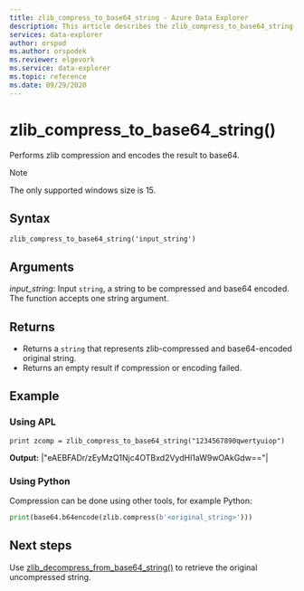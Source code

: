```yaml
---
title: zlib_compress_to_base64_string - Azure Data Explorer 
description: This article describes the zlib_compress_to_base64_string() command in Azure Data Explorer.
services: data-explorer
author: orspod
ms.author: orspodek
ms.reviewer: elgevork
ms.service: data-explorer
ms.topic: reference
ms.date: 09/29/2020
---
```


# zlib_compress_to_base64_string()

Performs zlib compression and encodes the result to base64.

> [!NOTE]
> The only supported windows size is 15.

## Syntax

`zlib_compress_to_base64_string('input_string')`

## Arguments

*input_string*: Input `string`, a string to be compressed and base64 encoded. The function accepts one string argument.

## Returns

* Returns a `string` that represents zlib-compressed and base64-encoded original string. 
* Returns an empty result if compression or encoding failed.

## Example

### Using APL

```apl
print zcomp = zlib_compress_to_base64_string("1234567890qwertyuiop")
```

**Output:** 
|"eAEBFADr/zEyMzQ1Njc4OTBxd2VydHl1aW9wOAkGdw=="|

### Using Python

Compression can be done using other tools, for example Python: 

```python
print(base64.b64encode(zlib.compress(b'<original_string>')))
```

## Next steps

Use [zlib_decompress_from_base64_string()](zlib-base64-decompress.md) to retrieve the original uncompressed string.